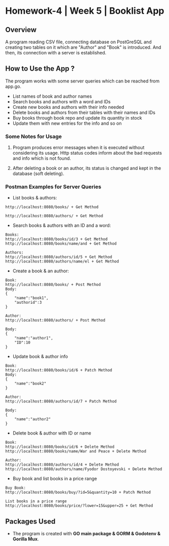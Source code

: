 # Homework-4 | Week 5 | Booklist App

## Overview

A program reading CSV file, connecting database on PostGreSQL and creating two tables on it which are "Author" and "Book" is introduced. And then, its connection with a server is established.

## How to Use the App ?

The program works with some server queries which can be reached from app.go.

* List names of book and author names
* Search books and authors with a word and IDs
* Create new books and authors with their info needed
* Delete books and authors from their tables with their names and IDs
* Buy books through book repo and update its quantity in stock
* Update them with new entries for the info and so on

### Some Notes for Usage

1. Program produces error messages when it is executed without considering its usage. Http status codes inform about the bad requests and info which is not found.

2. After deleting a book or an author, its status is changed and kept in the database (soft deleting).

### Postman Examples for Server Queries

* List books & authors:

```Postman
http://localhost:8080/books/ + Get Method

http://localhost:8080/authors/ + Get Method
```

* Search books & authors with an ID and a word:

```Postman
Books:
http://localhost:8080/books/id/3 + Get Method
http://localhost:8080/books/name/and + Get Method

Authors:
http://localhost:8080/authors/id/5 + Get Method
http://localhost:8080/authors/name/el + Get Method
```

* Create a book & an author:

```Postman
Book:
http://localhost:8080/books/ + Post Method
Body:
{
    "name":"book1",
    "authorid":3
}

Author:
http://localhost:8080/authors/ + Post Method

Body:
{
    "name":"author1",
    "ID":10
}
```

* Update book & author info

```Postman
Book:
http://localhost:8080/books/id/6 + Patch Method
Body:
{
    "name":"book2"
}

Author:
http://localhost:8080/authors/id/7 + Patch Method

Body:
{
    "name":"author2"
}
```

* Delete book & author with ID or name

```Postman
Book:
http://localhost:8080/books/id/6 + Delete Method
http://localhost:8080/books/name/War and Peace + Delete Method

Author:
http://localhost:8080/authors/id/4 + Delete Method
http://localhost:8080/authors/name/Fyodor Dostoyevski + Delete Method
```

* Buy book and list books in a price range

```Postman
Buy Book:
http://localhost:8080/books/buy/?id=5&quantity=10 + Patch Method

List books in a price range
http://localhost:8080/books/price/?lower=15&upper=25 + Get Method
```

## Packages Used

* The program is created with **GO main package & GORM & Godotenv & Gorilla Mux**.

